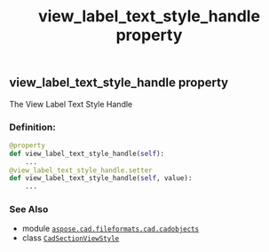 ﻿---
title: view_label_text_style_handle property
second_title: Aspose.CAD for Python via .NET API References
description: 
type: docs
weight: 570
url: /python-net/aspose.cad.fileformats.cad.cadobjects/cadsectionviewstyle/view_label_text_style_handle/
is_root: false
---

## view_label_text_style_handle property


The View Label Text Style Handle
### Definition:
```python
@property
def view_label_text_style_handle(self):
    ...
@view_label_text_style_handle.setter
def view_label_text_style_handle(self, value):
    ...
```

### See Also
* module [`aspose.cad.fileformats.cad.cadobjects`](../../)
* class [`CadSectionViewStyle`](/cad/python-net/aspose.cad.fileformats.cad.cadobjects/cadsectionviewstyle)
